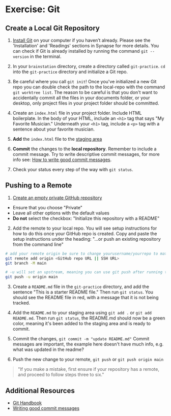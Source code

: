 # Exercise: Git

## Create a Local Git Repository
1. [Install Git](https://git-scm.com/book/en/v2/Getting-Started-Installing-Git) on your computer if you haven’t already. Please see the 'Installation' and 'Readings' sections in Synapse for more details. You can check if Git is already installed by running the command `git --version` in the terminal.

2. In your `brainstation` directory, create a directory called `git-practice`. `cd` into the `git-practice` directory and initialize a Git repo.

3. Be careful where you call `git init`!
Once you've initialized a new Git repo you can double check the path to the local-repo with the command `git worktree list`. The reason to be careful is that you don't want to accidentally commit all the files in your documents folder, or your desktop, only project files in your project folder should be committed.

4. Create an `index.html` file in your project folder. Include HTML boilerplate. In the body of your HTML, include an `<h1>` tag that says "My Favorite Musician." Underneath your `<h1>` tag, include a `<p>` tag with a sentence about your favorite musician.

5. **Add** the `index.html` file to the [staging area](https://dev.to/sublimegeek/git-staging-area-explained-like-im-five-1anh)

6. **Commit** the changes to the **local repository**. Remember to include a commit message. Try to write descriptive commit messages, for more info see: [How to write good commit messages](https://chris.beams.io/posts/git-commit/).

7. Check your status every step of the way with `git status`.

## Pushing to a Remote
1. [Create an empty private GitHub repository](https://github.com/new)

* Ensure that you choose "Private"
* Leave all other options with the default values
* **Do not** select the checkbox: "Initialize this repository with a README"

2. Add the remote to your local repo. You will see setup instructions for how to do this once your GitHub repo is created. Copy and paste the setup instructions under the heading: "…or push an existing repository from the command line"

```bash
# add your remote origin be sure to change yourusername/yourrepo to match your info
git remote add origin <GitHub repo URL || SSH URL>
git branch -M main

# -u will set an upstream, meaning you can use git push after running this command and it will be connected to origin master by default
git push -u origin main
```

3. Create a `README.md` file in the `git-practice` directory, and add the sentence "This is a starter README file." Then run `git status`. You should see the README file in red, with a message that it is not being tracked.

4. Add the `README.md` to your staging area using `git add .` or `git add README.md`. Then run `git status`, the README.md should now be a green color, meaning it's been added to the staging area and is ready to commit.

5. Commit the changes, `git commit -m "update README.md"` Commit messages are important, the example here doesn't have much info, e.g. what was updated in the readme?

6. Push the new change to your remote, `git push` or `git push origin main`

> "If you make a mistake, first ensure if your repository has a remote, and proceed to follow steps three to six."

## Additional Resources
* [Git Handbook](https://guides.github.com/introduction/git-handbook/)
* [Writing good commit messages](https://chris.beams.io/posts/git-commit/)